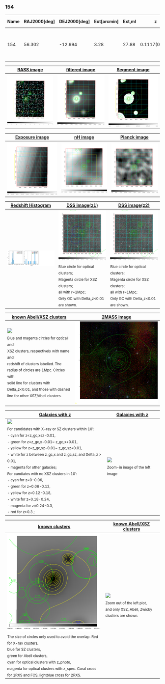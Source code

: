 <div STYLE="page-break-after: always;"></div>

### 154

|Name|RAJ2000[deg]|DEJ2000[deg] |Ext[arcmin]| Ext,ml | z | z_src| C|GC(XSZ,Delta_z<0.01)| GC(OPT,Delta_z<0.01)|GC| R_sig[arcmin] | R500[arcmin] | R500[Mpc]| CRsig[c/s] | CR500[c/s] |L500[1E44 erg/s]|F500[1E-12 erg/s/cm^2]| M500[1E14 Msun]|Tx[keV]|Cnt_sig|Beta|Rc[arcmin]|Comment|Alias|
|---|---|---|---|---|---|------|---|--------|---------|----------|---|---|---|---|---|---|---|---|---|---|---|---|---|---|
|154| 56.302| -12.994| 3.28| 27.88| 0.1117(0.008)| z1,| G| -| -| A, W| 20.256| 7.055| 0.860| 0.144(0.052)| 0.130(0.047)| 0.758(0.191)| 2.359(0.596)| 2.02(0.25)| 3.42(0.27)| 97.9| 0.663(-0.083+0.127)| 4.326(-1.108+1.478)| An Abell cluster with no $z$ and offset = 0.14 Mpc| t147|

|[RASS image](../image/154/154_img.pdf)|[filtered image](../image/154/154_fil.pdf)|[Segment image](../image/154/154_seg.pdf)|
|-------------------|--------------------|-------------------|
| <img src="../image/154/154_img.png" width="300">  | <img src="../image/154/154_fil.png" width="300">   | <img src="../image/154/154_seg.png" width="300">  |

|[Exposure image](../image/154/154_mex.pdf)| [nH image](../image/154/154_nh.pdf)| [Planck image](../image/154/154_p.pdf)|
|-------------------|--------------------|-------------------|
|<img src="../image/154/154_mex.png" width="300">   | <img src="../image/154/154_nh.png" width="300">    | <img src="../image/154/154_p.png" width="300"> |

|[Redshift Histogram](../image/154/154_zg.pdf) | [DSS image(z1)](../image/154/154_dss_z1.pdf)      |  [DSS image(z2)](../image/154/154_dss_z2.pdf)    |
|-------------------|--------------------|-------------------|
|<img src="../image/154/154_zg.png" width="300"> |<img src="../image/154/154_dss_z1.png" width="300"> <sub><br>Blue circle for optical clusters; <br>Magenta circle for XSZ clusters; <br>all with r=1Mpc; <br>Only GC with Delta_z<0.01 are shown. </sub>| <img src="../image/154/154_dss_z2.png" width="300"><sub><br>Blue circle for optical clusters; <br>Magenta circle for XSZ clusters; <br>all with r=1Mpc; <br>Only GC with Delta_z<0.01 are shown. </sub> |

|[known Abell/XSZ clusters](../image/154/154_m.pdf) | [2MASS image](../image/154/154_2mass.pdf)      |
|-------------------|-------------------|
|<img src=../image/154/154_m.png width="300"> <br><sub>Blue and magenta circles for optical and <br>XSZ clusters, respectively with name and <br>redshift of clusters labelled. The <br>radius of circles are 1Mpc. Circles with <br>solid line for clusters with <br>Delta_z<0.01, and those with dashed <br>line for other XSZ/Abell clusters.        </sub>|<img src="../image/154/154_2mass.png" width="300">  |

|[Galaxies with z](../image/154/154_opt_ned.pdf) |[Galaxies with z](../image/154/154_opt_ned_zoom.pdf) |
|-------------------|-------------------|
| <img src=../image/154/154_opt_ned.png width="300"> <br><sub> For candidates with X-ray or SZ clusters within 10': <br> - cyan for z<z_gc,xsz-0.01, <br> - green for z=z_gc,x-0.01~ z_gc,x+0.01, <br> - yellow for z=z_gc,sz-0.01~ z_gc,sz+0.01, <br> - white for z between z_gc,x and z_gc,sz, and Delta_z > 0.01, <br> - magenta for other galaxies; <br>For candiates with no XSZ clusters in 10': <br> - cyan for z=0-0.06, <br> - green for z=0.06-0.12, <br> - yellow for z=0.12-0.18, <br> - white for z=0.18-0.24, <br> - magenta for z=0.24-0.3, <br> - red for z>0.3 ;  </sub>|<img src=../image/154/154_opt_ned_zoom.png width="300">  <br><sub> Zoom-in image of the left image</sub>|

|[known clusters](../image/154/154_gc.pdf) |[known Abell/XSZ clusters](../image/154/154_gc_large.pdf) |
|-------------------|-------------------|
| <img src=../image/154/154_gc.png width="300"> <br><sub> The size of circles only used to avoid the overlap. Red for X-ray clusters, <br> blue for SZ clusters, <br> green for Abell clusters, <br> cyan for optical clusters with z_photo, <br> magenta for optical clusters with z_spec. Coral cross for 1RXS and FCS, lightblue cross for 2RXS. </sub>|<img src=../image/154/154_gc_large.png width="300"> <br><sub> Zoom out of the left plot, <br> and only XSZ, Abell, Zwicky clusters are shown. </sub> |



